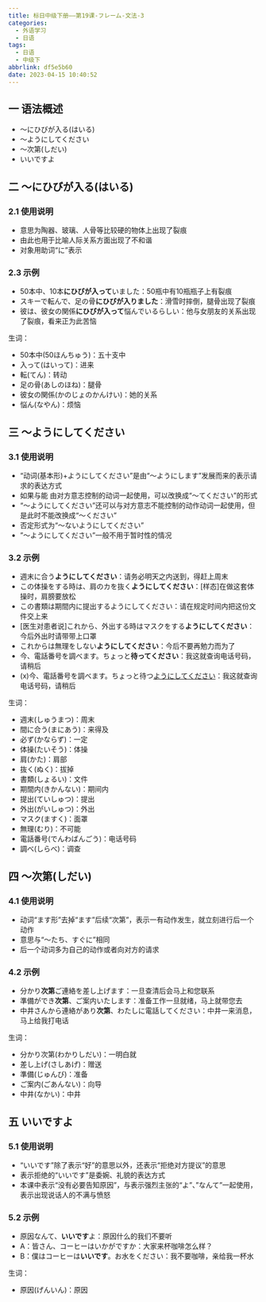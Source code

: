 ```yaml
---
title: 标日中级下册——第19课-フレーム-文法-3
categories:
  - 外语学习
  - 日语
tags:
  - 日语
  - 中级下
abbrlink: df5e5b60
date: 2023-04-15 10:40:52
---
```

## 一 语法概述

* ～にひびが入る(はいる)
* ～ようにしてください
* ～次第(しだい)
* いいですよ

<!--more-->

## 二 ～にひびが入る(はいる)

### 2.1 使用说明

* 意思为陶器、玻璃、人骨等比较硬的物体上出现了裂痕
* 由此也用于比喻人际关系方面出现了不和谐
* 对象用助词“に”表示

### 2.3 示例

* 50本中、10本**にひびが入って**いました：50瓶中有10瓶瓶子上有裂痕
* スキーで転んで、足の骨**にひびが入りました**：滑雪时摔倒，腿骨出现了裂痕
* 彼は、彼女の関係**にひびが入って**悩んでいるらしい：他与女朋友的关系出现了裂痕，看来正为此苦恼

生词：

* 50本中(50ほんちゅう)：五十支中
* 入って(はいって)：进来
* 転(てん)：转动
* 足の骨(あしのほね)：腿骨
* 彼女の関係(かのじょのかんけい)：她的关系
* 悩ん(なやん)：烦恼

## 三 ～ようにしてください

### 3.1 使用说明

* “动词(基本形)+ようにしてください”是由“～ようにします”发展而来的表示请求的表达方式
* 如果与能 由对方意志控制的动词一起使用，可以改换成“～てください”的形式
* “～ようにしてください”还可以与对方意志不能控制的动作动词一起使用，但是此时不能改换成“～ください”
* 否定形式为“～ないようにしてください”
* ”～ようにしてください”一般不用于暂时性的情况

### 3.2 示例

* 週末に合う**ようにしてください**：请务必明天之内送到，得赶上周末
* この体操をする時は、肩のカを抜く**ようにしてください**：[样态]在做这套体操时，肩膀要放松
* この書類は期間内に提出するようにしてください：请在规定时间内把这份文件交上来
* [医生对患者说]これから、外出する時はマスクをする**ようにしてください**：今后外出时请带带上口罩
* これからは無理をしない**ようにしてください**：今后不要再勉力而为了
* 今、電話番号を調べます。ちょっと**待ってください**：我这就查询电话号码，请稍后
* (x)今、電話番号を調べます。ちょっと待つ<u>ようにしてください</u>：我这就查询电话号码，请稍后

生词：

* 週末(しゅうまつ)：周末
* 間に合う(まにあう)：来得及
* 必ず(かならず)：一定
* 体操(たいそう)：体操
* 肩(かた)：肩部
* 抜く(ぬく)：拔掉
* 書類(しょるい)：文件
* 期間内(きかんない)：期间内
* 提出(ていしゅつ)：提出
* 外出(がいしゅつ)：外出
* マスク(ますく)：面罩
* 無理(むり)：不可能
* 電話番号(でんわばんごう)：电话号码
* 調べ(しらべ)：调查

## 四 ～次第(しだい)

### 4.1 使用说明

* 动词“ます形”去掉“ます”后续“次第”，表示一有动作发生，就立刻进行后一个动作
* 意思与“～たち、すぐに”相同
* 后一个动词多为自己的动作或者向对方的请求

### 4.2 示例

* 分かり**次第**ご連絡を差し上げます：一旦查清后会马上和您联系
* 準備ができ**次第**、ご案内いたします：准备工作一旦就绪，马上就带您去
* 中井さんから連絡があり**次第**、わたしに電話してください：中井一来消息，马上给我打电话

生词：

* 分かり次第(わかりしだい)：一明白就
* 差し上げ(さしあげ)：赠送
* 準備(じゅんび)：准备
* ご案内(ごあんない)：向导
* 中井(なかい)：中井

## 五 いいですよ

### 5.1 使用说明

* “いいです”除了表示“好”的意思以外，还表示“拒绝对方提议”的意思
* 表示拒绝的“いいです”是委婉、礼貌的表达方式
* 本课中表示“没有必要告知原因”，与表示强烈主张的“よ”、”なんて”一起使用，表示出现说话人的不满与愤怒

### 5.2 示例

* 原因なんて、**いいです**よ：原因什么的我们不要听
* A：皆さん、コーヒーはいかがですか：大家来杯咖啡怎么样？
* B：僕はコーヒーは**いいです**。お水をください：我不要咖啡，亲给我一杯水

生词：

* 原因(げんいん)：原因

